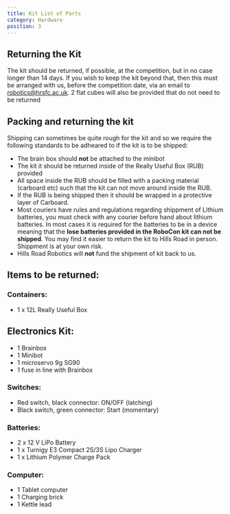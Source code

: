 ```yaml
---
title: Kit List of Parts
category: Hardware
position: 3
---
```

## Returning the Kit
The kit should be returned, if possible, at the competition, but in no case longer than 14 days. If you wish to keep the kit beyond that, then this must be arranged with us, before the competition date, via an email to [robotics@hrsfc.ac.uk](robotics@hrsfc.ac.uk). 2 flat cubes will also be provided that do not need to be returned

## Packing and returning the kit
Shipping can sometimes be quite rough for the kit and so we require the following standards to be adheared to if the kit is to be shipped:
*  The brain box should **not** be attached to the minibot
*  The kit it should be returned inside of the Really Useful Box (RUB) provided
*  All space inside the RUB should be filled with a packing material (carboard etc) such that the kit can not move around inside the RUB.
*  If the RUB is being shipped then it should be wrapped in a protective layer of Carboard.
*  Most couriers have rules and regulations regarding shippment of Lithium batteries, you must check with any courier before hand about lithium batteries. In most cases it is required for the batteries to be in a device meaning that the **lose batteries provided in the RoboCon kit can not be shipped**. You may find it easier to return the kit to Hills Road in person. Shippment is at your own risk.
* Hills Road Robotics will **not** fund the shipment of kit back to us.

## Items to be returned:
### Containers:
*  1 x 12L Really Useful Box
## Electronics Kit:
*  1 Brainbox
*  1 Minibot
*  1 microservo 9g SG90
*  1 fuse in line with Brainbox
### Switches:
*  Red switch, black connector: ON/OFF (latching)
*  Black switch, green connector: Start (momentary)
### Batteries:
*  2 x 12 V LiPo Battery
*  1 x Turnigy E3 Compact 2S/3S Lipo Charger
*  1 x Lithium Polymer Charge Pack
### Computer:
*  1 Tablet computer
*  1 Charging brick
*  1 Kettle lead


